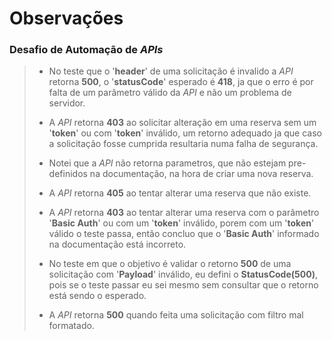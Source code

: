 # Observações
### Desafio de Automação de *APIs*


>- No teste que o '**header**' de uma solicitação é invalido a *API* retorna **500**, o '**statusCode**' esperado é **418**,
ja que o erro é por falta de um parâmetro válido da *API* e não um problema de servidor. 
>
>- A *API* retorna **403** ao solicitar alteração em uma reserva sem um '**token**' ou com '**token**' inválido, um retorno adequado
ja que caso a solicitação fosse cumprida resultaria numa falha de segurança.
>
>- Notei que a *API* não retorna parametros, que não estejam pre-definidos na documentação, na hora de criar uma 
nova reserva.
>
>- A *API* retorna **405** ao tentar alterar uma reserva que não existe.
>
>- A *API* retorna **403** ao tentar alterar uma reserva com o parâmetro '**Basic Auth**' ou com um '**token**' inválido, porem 
com um '**token**' válido o teste passa, então concluo que o '**Basic Auth**' informado na documentação está incorreto.
>
>- No teste em que o objetivo é validar o retorno **500** de uma solicitação com '**Payload**' inválido, eu defini o 
**StatusCode(500)**, pois se o teste passar eu sei mesmo sem consultar que o retorno está sendo o esperado.
>
>- A *API* retorna **500** quando feita uma solicitação com filtro mal formatado.